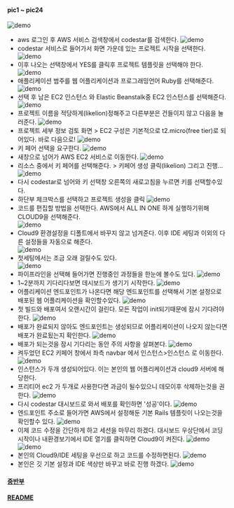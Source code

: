 #### pic1 ~ pic24

![demo](/demo/pic1.png)  
* aws 로그인 후 AWS 서비스 검색창에서 codestar를 검색한다. 
![demo](/demo/pic2.png)  
* codestar 서비스로 들어가서 화면 가운데 있는 프로젝트 시작을 선택한다. 
![demo](/demo/pic2_1.png)
* 이후 나오는 선택창에서 YES를 클릭후 프로젝트 템플릿을 선택해야 한다. 
![demo](/demo/pic3.png)   
* 애플리케이션 범주를 웹 어플리케이션과 프로그래밍언어 Ruby를 선택해준다. 
![demo](/demo/pic4.png)   
* 선택 후 남은 EC2 인스턴스 와 Elastic Beanstalk중 EC2 인스턴스를 선택해준다. 
![demo](/demo/pic5.png)   
* 프로젝트 이름을 적당하게(likelion)정해주고 다른부분은 건들이지 않고 다음을 눌러준다. 
![demo](/demo/pic6.png)   
* 프로젝트 세부 정보 검토 화면 > EC2 구성은 기본적으로 t2.micro(free tier)로 되어있다. 바로 다음으로!
![demo](/demo/pic7.png)   
* 키 페어 선택을 요구한다. 
![demo](/demo/pic8.png)   
* 새창으로 넘어가 AWS EC2 서비스로 이동한다. 
![demo](/demo/pic9.png)   
* 리소스 중에서 키 페어를 선택해준다. > 키페어 생성 클릭(likelion) 그리고 진행...
![demo](/demo/pic10.png)   
* 다시 codestar로 넘어와 키 선택창 오른쪽의 새로고침을 누르면 키를 선택할수있다. 
* 하단부 체크박스를 선택하고 프로젝트 생성을 클릭
![demo](/demo/pic11.png)   
* 코드를 편집할 방법을 선택한다. AWS에서 ALL IN ONE 하게 실행하기위해  CLOUD9을 선택해준다.  
![demo](/demo/pic12.png)   
* Cloud9 환경설정을 디폴트에서 바꾸지 않고 넘겨준다. 이후 IDE 세팅과 이외의 다른 설정들을 자동으로 해준다.  
![demo](/demo/pic12_1.png)   
* 첫세팅에서는 조금 오래 걸릴수도 있다.  
![demo](/demo/pic13.png)   
* 파이프라인을 선택해 들어가면 진행중인 과정들을 한눈에 볼수도 있다. 
![demo](/demo/pic14.png)   
* 1~2분까지 기다리다보면 데시보드가 생기기 시작한다. 
![demo](/demo/pic16.png)   
* 어플리케이션 엔드포인트가 나온다면 해당 엔드포인트를 선택해서 기본 설정으로 배포된 웹 어플리케이션을 확인할수있다. 
![demo](/demo/pic17.png)   
* 첫 빌드와 배포여서 오랜시간이 걸린다. 모든 작업이 init되기때문에 잠시 기다려야 한다.
![demo](/demo/pic18.png)   
* 배포가 완료되지 않아도 엔드포인트는 생성되므로 어플리케이션이 나오지 않는다면 배포가 완료됬는지 확인한다. 
![demo](/demo/pic16.png)   
* 배포가 되는것을 잠시 기다리는 동안 주의 사항을 살펴본다. 
![demo](/demo/pic18_1.png)   
* 켜두었던 EC2 키페어 창에서 좌측 navbar 에서 인스턴스>인스턴스 로 이동한다. 
![demo](/demo/pic19.png)   
* 인스턴스가 두개 생성되어있다. 이는 본인의 웹 어플리케이션과 cloud9 서버에 해당한다. 
* 프리티어 ec2 가 두개로 사용한다면 과금이 될수있으니 데모이후 삭제하는것을 권한다. 
![demo](/demo/pic20.png)   
* 다시 codestar 대시보드로 와서 배포를 확인하면 '성공'이다.
![demo](/demo/pic21.png)   
* 엔드포인트 주소로 들어가면 AWS에서 설정해둔 기본 Rails 템플릿이 나오는것을 확인할수 있다. 
![demo](/demo/pic22.png)   
* 이제 코드 수정을 간단하게 하고 세션을 마무리 하겠다. 대시보드 우상단에서 코딩시작이나 내환경보기에서 IDE 열기를 클릭하면  Cloud9이 켜진다. 
![demo](/demo/pic22_1.png) 
![demo](/demo/pic22_2.png) 
* 본인의 Cloud9/IDE 세팅을 우선으로 하고 코드를 수정하면된다. 
![demo](/demo/pic23.png)   
* 본인은 깃 기본 설정과 IDE 색상만 바꾸고 바로 진행 하겠다. 
![demo](/demo/pic24.png)   


#### [중반부](demo2.md)
#### [README](README.md)